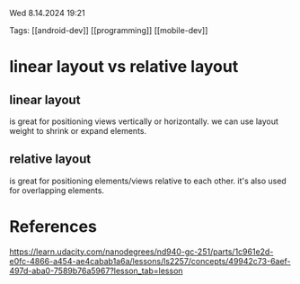 
Wed 8.14.2024  19:21

Tags: [[android-dev]] [[programming]] [[mobile-dev]] 

# linear layout vs relative layout

## linear layout
is great for positioning views vertically or horizontally. 
we can use layout weight to shrink or expand elements.

## relative layout
is great for positioning elements/views relative to each other.
it's also used for overlapping elements.


# References

https://learn.udacity.com/nanodegrees/nd940-gc-251/parts/1c961e2d-e0fc-4866-a454-ae4cabab1a6a/lessons/ls2257/concepts/49942c73-6aef-497d-aba0-7589b76a5967?lesson_tab=lesson